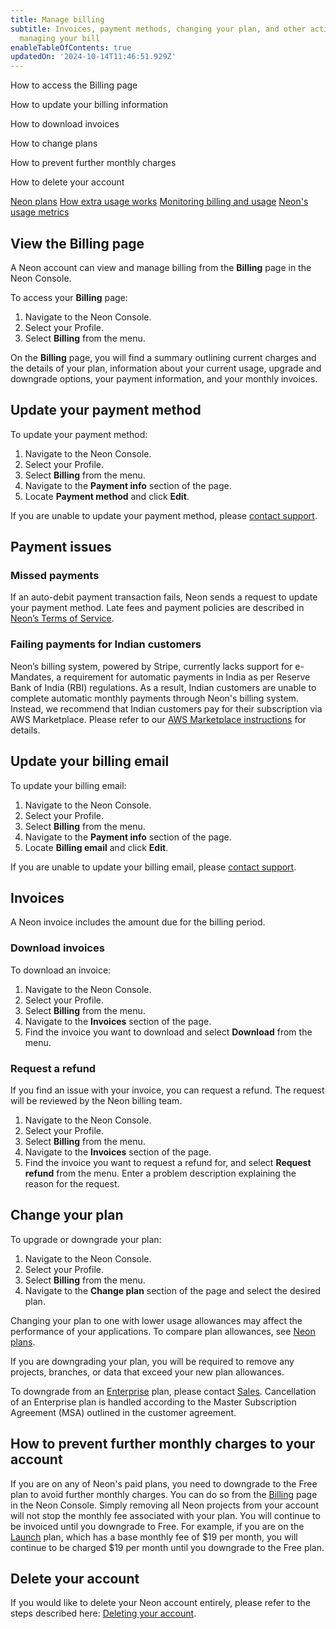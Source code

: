 ```yaml
---
title: Manage billing
subtitle: Invoices, payment methods, changing your plan, and other actions around
  managing your bill
enableTableOfContents: true
updatedOn: '2024-10-14T11:46:51.929Z'
---
```


<InfoBlock>
<DocsList title="What you will learn:">
<p>How to access the Billing page</p>
<p>How to update your billing information</p>
<p>How to download invoices</p>
<p>How to change plans</p>
<p>How to prevent further monthly charges</p>
<p>How to delete your account</p>
</DocsList>

<DocsList title="Related topics" theme="docs">
<a href="/docs/introduction/plans">Neon plans</a>
<a href="/docs/introduction/extra-usage">How extra usage works</a>
<a href="/docs/introduction/monitor-usage">Monitoring billing and usage</a>
<a href="/docs/introduction/usage-metrics">Neon's usage metrics</a>
</DocsList>
</InfoBlock>

## View the Billing page

A Neon account can view and manage billing from the **Billing** page in the Neon Console.

To access your **Billing** page:

1. Navigate to the Neon Console.
1. Select your Profile.
1. Select **Billing** from the menu.

On the **Billing** page, you will find a summary outlining current charges and the details of your plan, information about your current usage, upgrade and downgrade options, your payment information, and your monthly invoices.

## Update your payment method

To update your payment method:

1. Navigate to the Neon Console.
1. Select your Profile.
1. Select **Billing** from the menu.
1. Navigate to the **Payment info** section of the page.
1. Locate **Payment method** and click **Edit**.

If you are unable to update your payment method, please [contact support](/docs/introduction/support).

## Payment issues

### Missed payments

If an auto-debit payment transaction fails, Neon sends a request to update your payment method. Late fees and payment policies are described in [Neon’s Terms of Service](https://neon.tech/terms-of-service).

### Failing payments for Indian customers

Neon’s billing system, powered by Stripe, currently lacks support for e-Mandates, a requirement for automatic payments in India as per Reserve Bank of India (RBI) regulations. As a result, Indian customers are unable to complete automatic monthly payments through Neon's billing system. Instead, we recommend that Indian customers pay for their subscription via AWS Marketplace. Please refer to our [AWS Marketplace instructions](/docs/introduction/billing-aws-marketplace) for details.

## Update your billing email

To update your billing email:

1. Navigate to the Neon Console.
1. Select your Profile.
1. Select **Billing** from the menu.
1. Navigate to the **Payment info** section of the page.
1. Locate **Billing email** and click **Edit**.

If you are unable to update your billing email, please [contact support](/docs/introduction/support).

## Invoices

A Neon invoice includes the amount due for the billing period.

### Download invoices

To download an invoice:

1. Navigate to the Neon Console.
1. Select your Profile.
1. Select **Billing** from the menu.
1. Navigate to the **Invoices** section of the page.
1. Find the invoice you want to download and select **Download** from the menu.

### Request a refund

If you find an issue with your invoice, you can request a refund. The request will be reviewed by the Neon billing team.

1. Navigate to the Neon Console.
1. Select your Profile.
1. Select **Billing** from the menu.
1. Navigate to the **Invoices** section of the page.
1. Find the invoice you want to request a refund for, and select **Request refund** from the menu. Enter a problem description explaining the reason for the request.

## Change your plan

To upgrade or downgrade your plan:

1. Navigate to the Neon Console.
1. Select your Profile.
1. Select **Billing** from the menu.
1. Navigate to the **Change plan** section of the page and select the desired plan.

Changing your plan to one with lower usage allowances may affect the performance of your applications. To compare plan allowances, see [Neon plans](/docs/introduction/plans#neon-plans).

If you are downgrading your plan, you will be required to remove any projects, branches, or data that exceed your new plan allowances.

To downgrade from an [Enterprise](/docs/introduction/plans#enterprise) plan, please contact [Sales](https://neon.tech/contact-sales). Cancellation of an Enterprise plan is handled according to the Master Subscription Agreement (MSA) outlined in the customer agreement.

## How to prevent further monthly charges to your account

If you are on any of Neon's paid plans, you need to downgrade to the Free plan to avoid further monthly charges. You can do so from the [Billing](https://console.neon.tech/app/billing#change_plan) page in the Neon Console. Simply removing all Neon projects from your account will not stop the monthly fee associated with your plan. You will continue to be invoiced until you downgrade to Free. For example, if you are on the [Launch](/docs/introduction/plans#launch) plan, which has a base monthly fee of $19 per month, you will continue to be charged $19 per month until you downgrade to the Free plan.

## Delete your account

If you would like to delete your Neon account entirely, please refer to the steps described here: [Deleting your account](/docs/manage/accounts#deleting-your-account).
